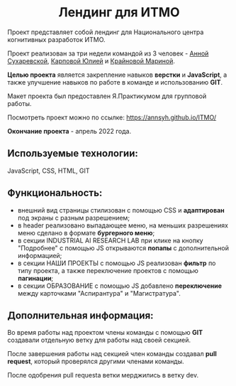 <h1 align="center">Лендинг для ИТМО</h1>

Проект представляет собой лендинг для Национального центра когнитивных разработок ИТМО. 

Проект реализован за три недели командой из 3 человек - [Анной Сухаревской](https://github.com/AnnSyh), [Карповой Юлией](https://github.com/UliaKarpova) и [Крайновой Мариной](https://github.com/MgKraynova).

**Целью проекта** является закрепление навыков **верстки** и **JavaScript**, а также улучшение навыков по работе в команде и использованию **GIT**. 

Макет проекта был предоставлен Я.Практикумом для групповой работы.

Посмотреть проект можно по ссылке: https://annsyh.github.io/ITMO/

**Окончание проекта** - апрель 2022 года.

## Используемые технологии:
JavaScript, CSS, HTML, GIT

## Функциональность:

- внешний вид страницы стилизован с помощью CSS и **адаптирован** под экраны с разным разрешением;
- в header реализовано выпадающее меню, на меньших разрешениях меню сделано в формате **бургерного меню**;
- в секции INDUSTRIAL AI RESEARCH LAB при клике на кнопку "Подробнее" с помощью JS открываются **попапы** с дополнительной информацией;
- в секции НАШИ ПРОЕКТЫ с помощью JS реализован **фильтр** по типу проекта, а также переключение проектов с помощью **пагинации**;
- в секции ОБРАЗОВАНИЕ с помощью JS добавлено **переключение** между карточками "Аспирантура" и "Магистратура".

## Дополнительная информация:
Во время работы над проектом члены команды с помощью **GIT** создавали отдельную ветку для работы над своей секцией. 

После завершения работы над секцией член команды создавал **pull request**, который проверялся другими членами команды. 

После одобрения pull requesta ветки мерджились в ветку dev.

